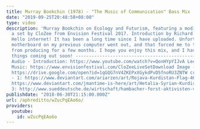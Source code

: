 ```yaml
---
title: Murray Bookchin (1978) - "The Music of Communication" Bass Mix
date: "2019-09-25T20:48:58+08:00"
type: video
description: 'Murray Bookchin on Ecology and Futurism, featuring a modification of
  a set by CloZee from Envision Festival 2017. Introduction by Richard Nixon. ----------------------------------------------------------------------------------
  Hello internet! It has been a long time since I have uploaded. Unfortunately the
  motherboard on my previous computer went out, and that forced me to take a break
  from producing for a few months. I hope you enjoy this mix, and I have some more
  things coming out soon! ----------------------------------------------------------------------------------
  Audio - Introduction: https://www.youtube.com/watch?v=QonHYpYIJvA Lecture: https://www.youtube.com/watch?v=wS3-PffLKqM&t=11s
  Music: https://www.envisionfestival.com/CloZeeLiveSetDownload Image - Download:
  https://drive.google.com/open?id=1qGQG7nV4ZKEPxXGykdPvD5fnoRU3ZNTW created from
  - 1: https://www.deviantart.com/ariarzen/art/Rojava-Kurdistan-Flag-469679021 2:
  https://www.deviantart.com/jmantime-is-here/art/Hetalia-Syrian-Kurdistan-Rojava-Chibitalia-548527251
  3: http://www.sueddeutsche.de/wirtschaft/hambacher-forst-aktivisten-verlieren-gegen-rwe-hambacher-forst-droht-die-raeumung-1.3763952'
publishdate: "2018-06-30T21:15:00.000Z"
url: /aphreditto/wZucPqEAo6o/
providers:
  youtube:
    id: wZucPqEAo6o
---
```

